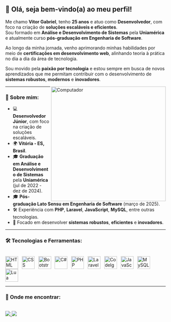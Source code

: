 
## 👋 Olá, seja bem-vindo(a) ao meu perfil!

Me chamo **Vitor Gabriel**, tenho **25 anos** e atuo como **Desenvolvedor**, com foco na criação de **soluções escaláveis e eficientes**.  
Sou formado em **Análise e Desenvolvimento de Sistemas** pela **Uniamérica** e atualmente curso **pós-graduação em Engenharia de Software**.  

Ao longo da minha jornada, venho aprimorando minhas habilidades por meio de **certificações em desenvolvimento web**, alinhando teoria à prática no dia a dia da área de tecnologia.  

Sou movido pela **paixão por tecnologia** e estou sempre em busca de novos aprendizados que me permitam contribuir com o desenvolvimento de **sistemas robustos**, **modernos** e **inovadores**.

<img align="right" alt="Computador" src="https://cdn-icons-png.flaticon.com/512/1055/1055687.png" width="360px"/>

---

### 🧐 Sobre mim:

- 💻 **Desenvolvedor Júnior**, com foco na criação de soluções escaláveis.
- 🌍 **Vitória - ES, Brasil**.
- 🎓 **Graduação em Análise e Desenvolvimento de Sistemas** pela **Uniamérica** (jul de 2022 - dez de 2024).
- 🎓 **Pós-graduação Lato Sensu em Engenharia de Software** (março de 2025).
- 🛠️ Experiência com **PHP**, **Laravel**, **JavaScript**, **MySQL**, entre outras tecnologias.
- 🎯 Focado em desenvolver **sistemas robustos**, **eficientes** e **inovadores**.

---

### 🛠️ Tecnologias e Ferramentas:

<div style="display: inline_block"><br>
  <img align="center" title="HTML" alt="HTML" width="40" height="40" src="https://cdn.jsdelivr.net/gh/devicons/devicon/icons/html5/html5-original.svg"> &nbsp;
  <img align="center" title="CSS" alt="CSS" width="40" height="40" src="https://cdn.jsdelivr.net/gh/devicons/devicon/icons/css3/css3-original.svg"> &nbsp;
  <img align="center" title="Bootstrap" alt="Bootstrap" width="40" height="40" src="https://cdn.jsdelivr.net/gh/devicons/devicon/icons/bootstrap/bootstrap-plain.svg"> &nbsp;
  <img align="center" title="C#" alt="C#" width="40" height="40" src="https://cdn.jsdelivr.net/gh/devicons/devicon/icons/csharp/csharp-original.svg"> &nbsp;
  <img align="center" title="PHP" alt="PHP" width="40" height="40" src="https://cdn.jsdelivr.net/gh/devicons/devicon/icons/php/php-plain.svg"> &nbsp;
  <img align="center" title="Laravel" alt="Laravel" width="40" height="40" src="https://cdn.jsdelivr.net/gh/devicons/devicon/icons/laravel/laravel-plain.svg"> &nbsp;
  <img align="center" title="CodeIgniter" alt="CodeIgniter" width="40" height="40" src="https://cdn.jsdelivr.net/gh/devicons/devicon/icons/codeigniter/codeigniter-plain.svg"> &nbsp;
  <img align="center" title="JavaScript" alt="JavaScript" width="40" height="40" src="https://cdn.jsdelivr.net/gh/devicons/devicon/icons/javascript/javascript-original.svg"> &nbsp;
  <img align="center" title="MySQL" alt="MySQL" width="40" height="40" src="https://cdn.jsdelivr.net/gh/devicons/devicon/icons/mysql/mysql-plain-wordmark.svg"> &nbsp;
  <img align="center" title="Lua" alt="Lua" width="40" height="40" src="https://cdn.jsdelivr.net/gh/devicons/devicon/icons/lua/lua-original.svg"> &nbsp;
</div>

---

### 💬 Onde me encontrar:

<div style="display: inline_block"><br>
  <a href="https://www.instagram.com/sartervitor/" target="_blank">
    <img src="https://img.shields.io/badge/Instagram-E4405F?style=for-the-badge&logo=instagram&logoColor=white">
  </a>
  <a href="https://www.linkedin.com/in/sartervitor/" target="_blank">
    <img src="https://img.shields.io/badge/LinkedIn-0077B5?style=for-the-badge&logo=linkedin&logoColor=white">
  </a>
</div>
